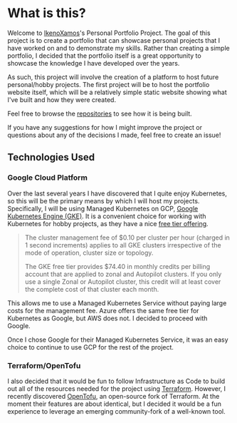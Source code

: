 # What is this?

Welcome to [IkenoXamos](https://github.com/IkenoXamos)'s Personal Portfolio Project. The goal of this project is to create a portfolio that can showcase personal projects that I have worked on and to demonstrate my skills.
Rather than creating a simple portfolio, I decided that the portfolio itself is a great opportunity to showcase the knowledge I have developed over the years.

As such, this project will involve the creation of a platform to host future personal/hobby projects. The first project will be to host the portfolio website itself, which will be a relatively simple static website showing what I've built and how they were created.

Feel free to browse the [repositories](https://github.com/orgs/xamos-portfolio/repositories?type=source) to see how it is being built.

If you have any suggestions for how I might improve the project or questions about any of the decisions I made, feel free to create an issue!

## Technologies Used

### Google Cloud Platform

Over the last several years I have discovered that I quite enjoy Kubernetes, so this will be the primary means by which I will host my projects. Specifically, I will be using Managed Kubernetes on GCP, [Google Kubernetes Engine (GKE)](https://cloud.google.com/kubernetes-engine).
It is a convenient choice for working with Kubernetes for hobby projects, as they have a nice [free tier offering](https://cloud.google.com/kubernetes-engine/pricing#cluster_management_fee_and_free_tier).

> The cluster management fee of $0.10 per cluster per hour (charged in 1 second increments) applies to all GKE clusters irrespective of the mode of operation, cluster size or topology.
>
> The GKE free tier provides $74.40 in monthly credits per billing account that are applied to zonal and Autopilot clusters. If you only use a single Zonal or Autopilot cluster, this credit will at least cover the complete cost of that cluster each month.

This allows me to use a Managed Kubernetes Service without paying large costs for the management fee. Azure offers the same free tier for Kubernetes as Google, but AWS does not. I decided to proceed with Google.

Once I chose Google for their Managed Kubernetes Service, it was an easy choice to continue to use GCP for the rest of the project.

### Terraform/OpenTofu

I also decided that it would be fun to follow Infrastructure as Code to build out all of the resources needed for the project using [Terraform](https://www.terraform.io/).
However, I recently discovered [OpenTofu](https://opentofu.org/), an open-source fork of Terraform. At the moment their features are about identical, but I decided it would be a fun experience to leverage an emerging community-fork of a well-known tool.
